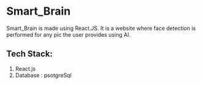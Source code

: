 # Smart_Brain
Smart_Brain is made using React.JS. It is a website where face detection is performed for any pic the user provides using AI.

## Tech Stack:

1. React.js
2. Database : psotgreSql
